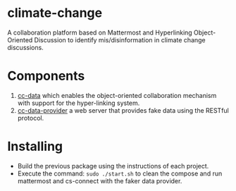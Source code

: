 # climate-change
A collaboration platform based on Mattermost and Hyperlinking Object-Oriented Discussion to identify mis/disinformation in climate change discussions.

# Components
1. [cc-data]() which enables the object-oriented collaboration mechanism with support for the hyper-linking system.
1. [cc-data-provider]() a web server that provides fake data using the RESTful protocol.

# Installing

- Build the previous package using the instructions of each project.
- Execute the command: `sudo ./start.sh` to clean the compose and run mattermost and cs-connect with the faker data provider.
